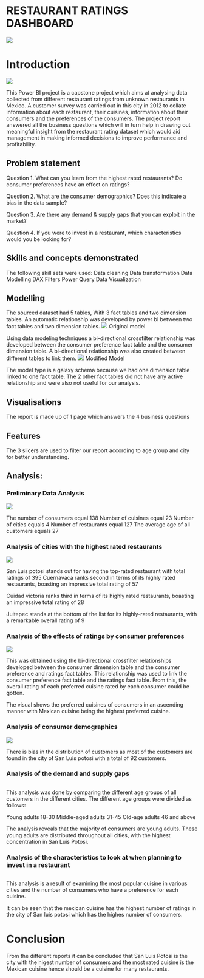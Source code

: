 # RESTAURANT RATINGS DASHBOARD
![](https://github.com/Tah-Stephanie/CAPSTONE-PROJECT-2/blob/main/Restaurant%20ratings.png)

# Introduction
![](https://github.com/Tah-Stephanie/CAPSTONE-PROJECT-2/blob/main/Restaurant%20rating%20dashboard.png)

This Power BI project is a capstone project which  aims at analysing data collected from different restaurant ratings from unknown restaurants in Mexico. A customer survey was carried out in this city in 2012 to collate information about each restaurant, their cuisines, information about their consumers and the preferences of the consumers. The project report answered all the business questions which will in turn help in drawing out meaningful insight from the restaurant rating dataset which would aid management in making informed decisions to improve performance and profitability. 

## Problem statement

Question 1. What can you learn from the highest rated restaurants? Do consumer preferences have an effect on ratings?

 Question 2. What are the consumer demographics? Does this indicate a bias in the data sample?

 Question 3. Are there any demand & supply gaps that you can exploit in the market? 

Question 4. If you were to invest in a restaurant, which characteristics would you be looking for?

## Skills and concepts demonstrated

The following skill sets were used: 
Data cleaning
 Data transformation
 Data Modelling
 DAX
 Filters
 Power Query
 Data Visualization

## Modelling

The sourced dataset had 5 tables, With 3 fact tables and two dimension tables.
An automatic relationship was developed by power bi between two fact tables and two dimension tables.
![](https://github.com/Tah-Stephanie/CAPSTONE-PROJECT-2/blob/main/Original%20model%20with%20automatically%20built%20relationships.png) Original model


Using data modeling techniques a bi-directional crossfilter relationship was developed between the consumer preference fact table and the consumer dimension table. A bi-directional relationship was also created between different tables to link them.
![](https://github.com/Tah-Stephanie/CAPSTONE-PROJECT-2/blob/main/Modified%20model.png) Modified  Model

The model type is a galaxy schema because we had one dimension table linked to one fact table. The 2 other fact tables did not have any active relationship and were also not useful for our analysis.

## Visualisations
The report is made up of 1 page which answers the 4 business questions

## Features
The 3 slicers are used to filter our report according to age group and city for better understanding.

## Analysis:

### Preliminary Data Analysis
![](https://github.com/Tah-Stephanie/CAPSTONE-PROJECT-2/blob/main/Preliminary%20Data%20analysis.png)

The number of consumers equal 138
Number of cuisines equal 23
Number of cities equals 4
Number of restaurants equal 127
The average age of all customers equals 27

### Analysis of cities with the highest rated restaurants
![](https://github.com/Tah-Stephanie/CAPSTONE-PROJECT-2/blob/main/Higest%20rated%20restaurant%20by%20city.png)

San Luis potosi stands out for having the top-rated restaurant with total ratings of 395
Cuernavaca ranks second in terms of its highly rated restaurants, boasting an impressive total rating of 57

Cuidad victoria ranks third in terms of its highly rated restaurants, boasting an impressive total rating of  28

Juitepec stands at the bottom of the list for its highly-rated restaurants, with a remarkable overall rating of 9

### Analysis of the effects of ratings by consumer preferences
![](https://github.com/Tah-Stephanie/CAPSTONE-PROJECT-2/blob/main/Analysis%20of%20the%20effects%20of%20ratings%20by%20consumer%20preferences.png)

This was obtained using the bi-directional crossfilter relationships developed between the consumer dimension table and the consumer preference and ratings fact tables. This relationship was used to link the consumer preference fact table and the ratings fact table. From this, the overall rating of each preferred cuisine rated by each consumer could be gotten.

The visual shows the preferred cuisines of consumers in an ascending manner with Mexican cuisine being the highest preferred cuisine.

### Analysis of consumer demographics 
![](https://github.com/Tah-Stephanie/CAPSTONE-PROJECT-2/blob/main/Analysis%20of%20consumer%20demographics.png)

There is  bias in the distribution of customers as most of the customers are found in the city of  San Luis potosi with a total of 92 customers.

### Analysis of the demand and supply gaps
![]()

This analysis was done by comparing the different age groups of all customers in the different cities. The different age groups were divided as follows:

Young adults 18-30
Middle-aged adults 31-45
Old-age adults 46 and above 

The analysis reveals that the majority of consumers are young adults. These young adults are distributed throughout all cities, with the highest concentration in San Luis Potosi.


### Analysis of the characteristics to look at when planning to invest in a restaurant
![]()

This analysis is a result of examining the most popular cuisine in various cities and the number of consumers who have a preference for each cuisine.

It can be seen that the mexican cuisine has the highest number of ratings in the city of San luis potosi which has the highes number of consumers.

# Conclusion
From the different reports it can be concluded that San Luis Potosi is the city with the higest number of consumers and the most rated cuisine is the Mexican cuisine hence should be a cuisine for many restaurants. 
